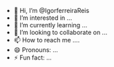 - 👋 Hi, I’m @IgorferreiraReis
- 👀 I’m interested in ...
- 🌱 I’m currently learning ...
- 💞️ I’m looking to collaborate on ...
- 📫 How to reach me ....
- 😄 Pronouns: ...
- ⚡ Fun fact: ...

<!---
IgorferreiraReis/IgorferreiraReis is a ✨ special ✨ repository because its `README.md` (this file) appears on your GitHub profile.
You can click the Preview link to take a look at your changes.
--->
